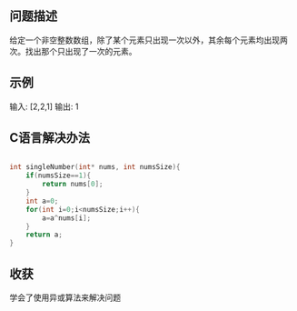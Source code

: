问题描述
-----------
给定一个非空整数数组，除了某个元素只出现一次以外，其余每个元素均出现两次。找出那个只出现了一次的元素。

示例
-----------
输入: [2,2,1]
输出: 1

C语言解决办法
--------
```c

int singleNumber(int* nums, int numsSize){
    if(numsSize==1){
        return nums[0];
    }
    int a=0;
    for(int i=0;i<numsSize;i++){
        a=a^nums[i];
    }
    return a;
}
```

收获
----------
学会了使用异或算法来解决问题
